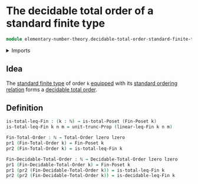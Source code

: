 # The decidable total order of a standard finite type

```agda
module elementary-number-theory.decidable-total-order-standard-finite-types where
```

<details><summary>Imports</summary>

```agda
open import elementary-number-theory.inequality-standard-finite-types
open import elementary-number-theory.natural-numbers

open import foundation.dependent-pair-types
open import foundation.propositional-truncations
open import foundation.universe-levels

open import order-theory.decidable-total-orders
open import order-theory.total-orders
```

</details>

## Idea

The [standard finite type](univalent-combinatorics.standard-finite-types.md) of
order `k` [equipped](foundation.structure.md) with its
[standard ordering relation](elementary-number-theory.inequality-standard-finite-types.md)
forms a [decidable total order](order-theory.decidable-total-orders.md).

## Definition

```agda
is-total-leq-Fin : (k : ℕ) → is-total-Poset (Fin-Poset k)
is-total-leq-Fin k n m = unit-trunc-Prop (linear-leq-Fin k n m)

Fin-Total-Order : ℕ → Total-Order lzero lzero
pr1 (Fin-Total-Order k) = Fin-Poset k
pr2 (Fin-Total-Order k) = is-total-leq-Fin k

Fin-Decidable-Total-Order : ℕ → Decidable-Total-Order lzero lzero
pr1 (Fin-Decidable-Total-Order k) = Fin-Poset k
pr1 (pr2 (Fin-Decidable-Total-Order k)) = is-total-leq-Fin k
pr2 (pr2 (Fin-Decidable-Total-Order k)) = is-decidable-leq-Fin k
```
